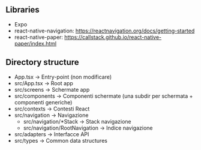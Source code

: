 ## Libraries

-   Expo
-   react-native-navigation: https://reactnavigation.org/docs/getting-started
-   react-native-paper: https://callstack.github.io/react-native-paper/index.html

## Directory structure

-   App.tsx -> Entry-point (non modificare)
-   src/App.tsx -> Root app
-   src/screens -> Schermate app
-   src/components -> Componenti schermate (una subdir per schermata + componenti generiche)
-   src/contexts -> Contesti React
-   src/navigation -> Navigazione
    -   src/navigation/\*Stack -> Stack navigazione
    -   src/navigation/RootNavigation -> Indice navigazione
-   src/adapters -> Interfacce API
-   src/types -> Common data structures

